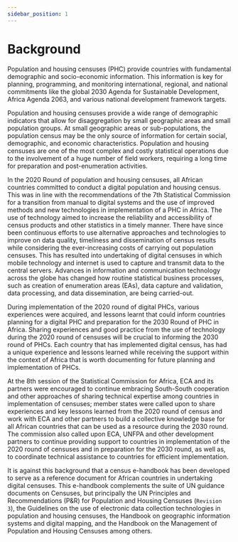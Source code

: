 ```yaml
---
sidebar_position: 1
---
```


# Background

Population and housing censuses (PHC) provide countries with fundamental demographic and socio-economic information. This information is key for planning, programming, and monitoring international, regional, and national commitments like the global 2030 Agenda for Sustainable Development, Africa Agenda 2063, and various national development framework targets.

Population and housing censuses provide a wide range of demographic indicators that allow for disaggregation by small geographic areas and small population groups. At small geographic areas or sub-populations, the population census may be the only source of information for certain social, demographic, and economic characteristics. Population and housing censuses are one of the most complex and costly statistical operations due to the involvement of a huge number of field workers, requiring a long time for preparation and post-enumeration activities.

In the 2020 Round of population and housing censuses, all African countries committed to conduct a digital population and housing census. This was in line with the recommendations of the 7th Statistical Commission for a transition from manual to digital systems and the use of improved methods and new technologies in implementation of a PHC in Africa. The use of technology aimed to increase the reliability and accessibility of census products and other statistics in a timely manner. There have since been continuous efforts to use alternative approaches and technologies to improve on data quality, timeliness and dissemination of census results while considering the ever-increasing costs of carrying out population censuses. This has resulted into undertaking of digital censuses in which mobile technology and internet is used to capture and transmit data to the central servers. Advances in information and communication technology across the globe has changed how routine statistical business processes, such as creation of enumeration areas (EAs), data capture and validation, data processing, and data dissemination, are being carried-out.

During implementation of the 2020 round of digital PHCs, various experiences were acquired, and lessons learnt that could inform countries planning for a digital PHC and preparation for the 2030 Round of PHC in Africa. Sharing experiences and good practice from the use of technology during the 2020 round of censuses will be crucial to informing the 2030 round of PHCs. Each country that has implemented digital census, has had a unique experience and lessons learned while receiving the support within the context of Africa that is worth documenting for future planning and implementation of PHCs.

At the 8th session of the Statistical Commission for Africa, ECA and its partners were encouraged to continue embracing South-South cooperation and other approaches of sharing technical expertise among countries in implementation of censuses; member states were called upon to share experiences and key lessons learned from the 2020 round of census and work with ECA and other partners to build a collective knowledge base for all African countries that can be used as a resource during the 2030 round. The commission also called upon ECA, UNFPA and other development partners to continue providing support to countries in implementation of the 2020 round of censuses and in preparation for the 2030 round, as well as, to coordinate technical assistance to countries for efficient implementation.

It is against this background that a census e-handbook has been developed to serve as a reference document for African countries in undertaking digital censuses. This e-handbook complements the suite of UN guidance documents on Censuses, but principally the UN Principles and Recommendations (P&R) for Population and Housing Censuses (`Revision 3`), the Guidelines on the use of electronic data collection technologies in population and housing censuses, the Handbook on geographic information systems and digital mapping, and the Handbook on the Management of Population and Housing Censuses among others.